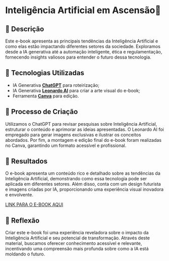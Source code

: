 # Inteligência Artificial em Ascensão🌌

## 📒 Descrição
Este e-book apresenta as principais tendências da Inteligência Artificial e como elas estão impactando diferentes setores da sociedade. Exploramos desde a IA generativa até a automação inteligente, ética e regulamentação, fornecendo insights valiosos para entender o futuro dessa tecnologia.

## 🤖 Tecnologias Utilizadas
- IA Generativa **[ChatGPT](https://chat.openai.com)** para roteirização;
- IA Generativa **[Leonardo AI](https://leonardo.ai)** para criar a arte visual do e-book;
- Ferramenta **[Canva](https://www.canva.com/)** para edição.

## 🧐 Processo de Criação
Utilizamos o ChatGPT para revisar pesquisas sobre Inteligência Artificial, estruturar o conteúdo e aprimorar as ideias apresentadas. O Leonardo AI foi empregado para gerar imagens exclusivas e ilustrar os conceitos abordados. Por fim, a montagem e edição final do e-book foram realizadas no Canva, garantindo um formato acessível e profissional.

## 🚀 Resultados
O e-book apresenta um conteúdo rico e detalhado sobre as tendências da Inteligência Artificial, demonstrando como essa tecnologia pode ser aplicada em diferentes setores. Além disso, conta com um design futurista e imagens criadas por IA, proporcionando uma experiência visual inovadora e envolvente.

[LINK PARA O E-BOOK AQUI](https://drive.google.com/file/d/1xvLz5WfkHGTWjUxhVTiIybKPFTYaj6he/view?usp=sharing)

## 💭 Reflexão
Criar este e-book foi uma experiência reveladora sobre o impacto da Inteligência Artificial e seu potencial de transformação. Através deste material, buscamos oferecer conhecimento acessível e relevante, incentivando uma compreensão mais profunda sobre como a IA está moldando o futuro.
